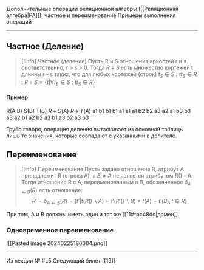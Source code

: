 Дополнительные операции реляционной алгебры ([[Реляционная алгебра|РА]]): частное и
переименование
Примеры выполнения операций

---

## Частное (Деление)

>[!info] Частное (деление)
>Пусть R и S отношения арностей r и s соответственно, r > s > 0.
>Тогда $R \div S$ есть множество кортежей t длинны r - s таких, что для любых кортежей (строк) $t_S \in S \ : \ tt_S \in R$ :
>$R \div S = \{ t|\forall t_S \in S \ : \ tt_S \in R\}$

#### Пример
R(A B)         S(B)         T(B)         $R \div S (A)$         $R \div T (A)$
a1 b1            b1           b1                    a1                    a1
a1 b2            b2                                   a3                    a2
a1 b3            b3                                                           a3
a2 b1
a2 b2
a3 b1
a3 b2
a3 b3

Грубо говоря, операция деления вытаскивает из основной таблицы лишь те значения, которые совпадают с указанными в делителе.

## Переименование
>[!info] Переименование
>Пусть задано отношение R, атрибут А принадлежит R (строка А), а $B \ne A$ не
является атрибутом R() - A.
Тогда отношение R с A, переименованным в B, обозначенное $\delta_{A\leftarrow B}(R)$ есть отношение:
 $$ R' = \delta_{A\leftarrow B}(R) = \{t'|t(R()\backslash A) = t'(R'()\backslash B) \land t(A) = t'(B), t \in R \}$$

При том, А и В должны иметь один и тот же [[11#^ac48dc|домен]].

### Одновременное переименование
![[Pasted image 20240225180004.png]]

---

Из лекции № #L5
Следующий билет [[19]]
